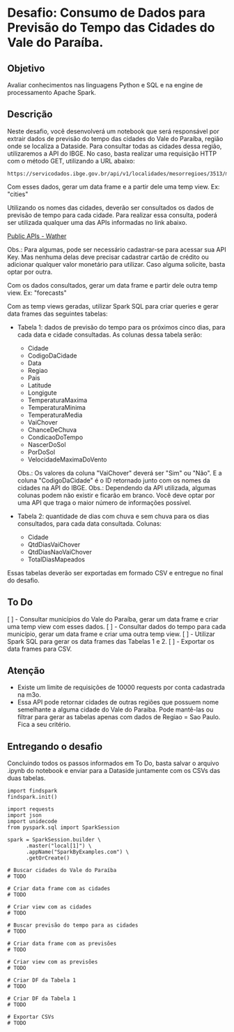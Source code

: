 # Desafio: Consumo de Dados para Previsão do Tempo das Cidades do Vale do Paraíba.

## Objetivo

Avaliar conhecimentos nas linguagens Python e SQL e na engine de processamento Apache Spark.

## Descrição

Neste desafio, você desenvolverá um notebook que será responsável por extrair dados de previsão do tempo das cidades do Vale do Paraíba, região onde se localiza a Dataside. Para consultar todas as cidades dessa região, utilizaremos a API do IBGE. No caso, basta realizar uma requisição HTTP com o método GET, utilizando a URL abaixo:

```
https://servicodados.ibge.gov.br/api/v1/localidades/mesorregioes/3513/municipios
```

Com esses dados, gerar um data frame e a partir dele uma temp view. Ex: "cities"

Utilizando os nomes das cidades, deverão ser consultados os dados de previsão de tempo para cada cidade. Para realizar essa consulta, poderá ser utilizada qualquer uma das APIs informadas no link abaixo.

[Public APIs - Wather](https://github.com/public-apis/public-apis#weather)

Obs.: Para algumas, pode ser necessário cadastrar-se para acessar sua API Key. Mas nenhuma delas deve precisar cadastrar cartão de crédito ou adicionar qualquer valor monetário para utilizar. Caso alguma solicite, basta optar por outra.

Com os dados consultados, gerar um data frame e partir dele outra temp view. Ex: "forecasts"

Com as temp views geradas, utilizar Spark SQL para criar queries e gerar data frames das seguintes tabelas:

- Tabela 1: dados de previsão do tempo para os próximos cinco dias, para cada data e cidade consultadas. As colunas dessa tabela serão:
    - Cidade
    - CodigoDaCidade
    - Data
    - Regiao
    - Pais
    - Latitude
    - Longigute
    - TemperaturaMaxima
    - TemperaturaMinima
    - TemperaturaMedia
    - VaiChover
    - ChanceDeChuva
    - CondicaoDoTempo
    - NascerDoSol
    - PorDoSol
    - VelocidadeMaximaDoVento
    
    Obs.: Os valores da coluna "VaiChover" deverá ser "Sim" ou "Não". E a coluna "CodigoDaCidade" é o ID retornado junto com os nomes da cidades na API do IBGE.
    Obs.: Dependendo da API utilizada, algumas colunas podem não existir e ficarão em branco. Você deve optar por uma API que traga o maior número de informações possível.

- Tabela 2: quantidade de dias com chuva e sem chuva para os dias consultados, para cada data consultada. Colunas:
    - Cidade
    - QtdDiasVaiChover
    - QtdDiasNaoVaiChover
    - TotalDiasMapeados

Essas tabelas deverão ser exportadas em formado CSV e entregue no final do desafio.

## To Do

[ ] - Consultar municípios do Vale do Paraíba, gerar um data frame e criar uma temp view com esses dados.
[ ] - Consultar dados do tempo para cada município, gerar um data frame e criar uma outra temp view.
[ ] - Utilizar Spark SQL para gerar os data frames das Tabelas 1 e 2.
[ ] - Exportar os data frames para CSV.

## Atenção

- Existe um limite de requisições de 10000 requests por conta cadastrada na m3o.
- Essa API pode retornar cidades de outras regiões que possuem nome semelhante a alguma cidade do Vale do Paraiba. Pode mantê-las ou filtrar para gerar as tabelas apenas com dados de Regiao = Sao Paulo. Fica a seu critério.

## Entregando o desafio

Concluindo todos os passos informados em To Do, basta salvar o arquivo .ipynb do notebook e enviar para a Dataside juntamente com os CSVs das duas tabelas.
```
import findspark
findspark.init()

import requests
import json
import unidecode
from pyspark.sql import SparkSession

spark = SparkSession.builder \
      .master("local[1]") \
      .appName("SparkByExamples.com") \
      .getOrCreate()
```
```
# Buscar cidades do Vale do Paraíba
# TODO

# Criar data frame com as cidades
# TODO

# Criar view com as cidades
# TODO
```
```
# Buscar previsão do tempo para as cidades
# TODO

# Criar data frame com as previsões
# TODO

# Criar view com as previsões
# TODO
```
```
# Criar DF da Tabela 1
# TODO
```
```
# Criar DF da Tabela 1
# TODO
```
```
# Exportar CSVs
# TODO
```